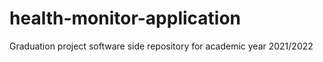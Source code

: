 # health-monitor-application
Graduation project software side repository for academic year 2021/2022
